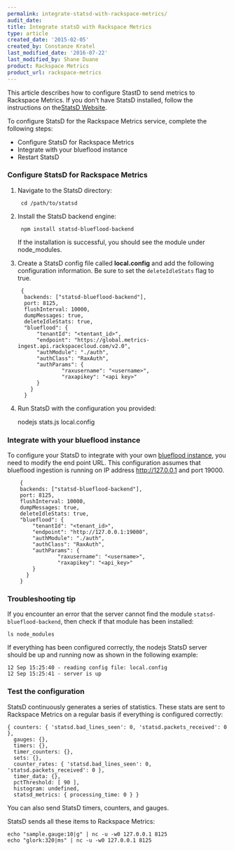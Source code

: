 ```yaml
---
permalink: integrate-statsd-with-rackspace-metrics/
audit_date:
title: Integrate statsD with Rackspace Metrics
type: article
created_date: '2015-02-05'
created_by: Constanze Kratel
last_modified_date: '2016-07-22'
last_modified_by: Shane Duane
product: Rackspace Metrics
product_url: rackspace-metrics
---
```


This article describes how to configure StastD to send metrics to Rackspace Metrics. If you don't have StatsD installed, follow the instructions on the[StatsD Website](https://github.com/etsy/statsd/blob/master/README.md).

To configure StatsD for the Rackspace Metrics service, complete the
following steps:

-   Configure StatsD for Rackspace Metrics
-   Integrate with your blueflood instance
-   Restart StatsD

### Configure StatsD for Rackspace Metrics

1. Navigate to the StatsD directory:

        cd /path/to/statsd

2. Install the StatsD backend engine:

        npm install statsd-blueflood-backend

      If the installation is successful, you should see the module under node_modules.

3. Create a StatsD config file called **local.config** and add the following configuration information. Be sure to set the `deleteIdleStats` flag to true.

        {
         backends: ["statsd-blueflood-backend"],
         port: 8125,
         flushInterval: 10000,
         dumpMessages: true,
         deleteIdleStats: true,
         "blueflood": {
             "tenantId": "<tentant_id>",
             "endpoint": "https://global.metrics-ingest.api.rackspacecloud.com/v2.0",
             "authModule": "./auth",
             "authClass": "RaxAuth",
             "authParams": {
                     "raxusername": "<username>",
                     "raxapikey": "<api key>"
             }
           }
         }

4. Run StatsD with the configuration you provided:

    nodejs stats.js local.config

### Integrate with your blueflood instance

To configure your StatsD to integrate with your own [blueflood instance](https://blueflood.io), you need to modify the end point URL.  This configuration assumes that blueflood ingestion is running on  IP address http://127.0.0.1 and port 19000.

        {
        backends: ["statsd-blueflood-backend"],
        port: 8125,
        flushInterval: 10000,
        dumpMessages: true,
        deleteIdleStats: true,
        "blueflood": {
            "tenantId": "<tenant_id>",
            "endpoint": "http://127.0.0.1:19000",
            "authModule": "./auth",
            "authClass": "RaxAuth",
            "authParams": {
                    "raxusername": "<username>",
                    "raxapikey": "<api_key>"
            }
          }
        }

### Troubleshooting tip

If you encounter an error that the server cannot find the
module `statsd-blueflood-backend`, then check if that module has been installed:

    ls node_modules

If everything has been configured correctly, the nodejs StatsD server should be up and running now as shown in the following example:

    12 Sep 15:25:40 - reading config file: local.config
    12 Sep 15:25:41 - server is up

### Test the configuration

 StatsD continuously generates a series of statistics. These stats are sent to Rackspace Metrics on a regular basis if everything is configured correctly:

    { counters: { 'statsd.bad_lines_seen': 0, 'statsd.packets_received': 0 },
      gauges: {},
      timers: {},
      timer_counters: {},
      sets: {},
      counter_rates: { 'statsd.bad_lines_seen': 0, 'statsd.packets_received': 0 },
      timer_data: {},
      pctThreshold: [ 90 ],
      histogram: undefined,
      statsd_metrics: { processing_time: 0 } }

You can also send StatsD timers, counters, and gauges.

StatsD sends all these items to Rackspace Metrics:

    echo "sample.gauge:10|g" | nc -u -w0 127.0.0.1 8125
    echo "glork:320|ms" | nc -u -w0 127.0.0.1 8125
